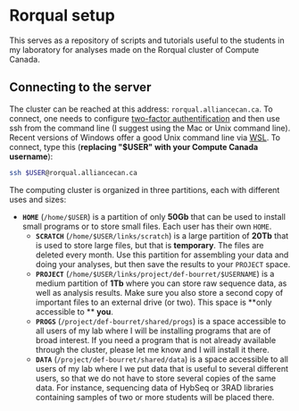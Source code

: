 # Rorqual setup

This serves as a repository of scripts and tutorials useful to the students in 
my laboratory for analyses made on the Rorqual cluster of Compute Canada.

## Connecting to the server

The cluster can be reached at this address: `rorqual.alliancecan.ca`. To 
connect, one needs to configure [two-factor authentification](https://docs.alliancecan.ca/wiki/Multifactor_authentication) and then use ssh 
from the command line (I suggest using the Mac or Unix command line). Recent 
versions of Windows offer a good Unix command line via [WSL](https://learn.microsoft.com/windows/wsl/tutorials/linux). To connect, type 
this (**replacing "$USER" with your Compute Canada username**):  
```bash
ssh $USER@rorqual.alliancecan.ca

```

The computing cluster is organized in three partitions, each with different 
uses and sizes:  
  - **`HOME`** (`/home/$USER`) is a partition of only **50Gb** that can be 
	used to	install small programs or to store small files. Each user has their 
	own `HOME`.
	- **`SCRATCH`** (`/home/$USER/links/scratch`) is a large partition of 
	**20Tb** that is used to store large files, but that is **temporary**. The 
	files are deleted 	every month. Use this partition for assembling your data 
	and doing your analyses, but then save the results to your `PROJECT` space.
	- **`PROJECT`** (`/home/$USER/links/project/def-bourret/$USERNAME`) is a 
	medium partition of **1Tb** where you can store raw sequence data, as well 
	as analysis results. Make sure you also store a second copy of important 
	files to an external drive (or two). This space is **only accessible to **
	**you**.
	- **`PROGS`** (`/project/def-bourret/shared/progs`) is a space accessible to 
	all users of my lab where I will be installing programs that are of broad 
	interest. If you need a program that is not already available through the 
	cluster, please let me know and I will install it there.
	- **`DATA`** (`/project/def-bourret/shared/data`) is a space accessible to 
	all users of my lab where I we put data that is useful to several different 
	users, so that we do not have to store several copies of the same data. For 
	instance, sequencing data of HybSeq or 3RAD libraries containing samples of 
	two or more students will be placed there.

